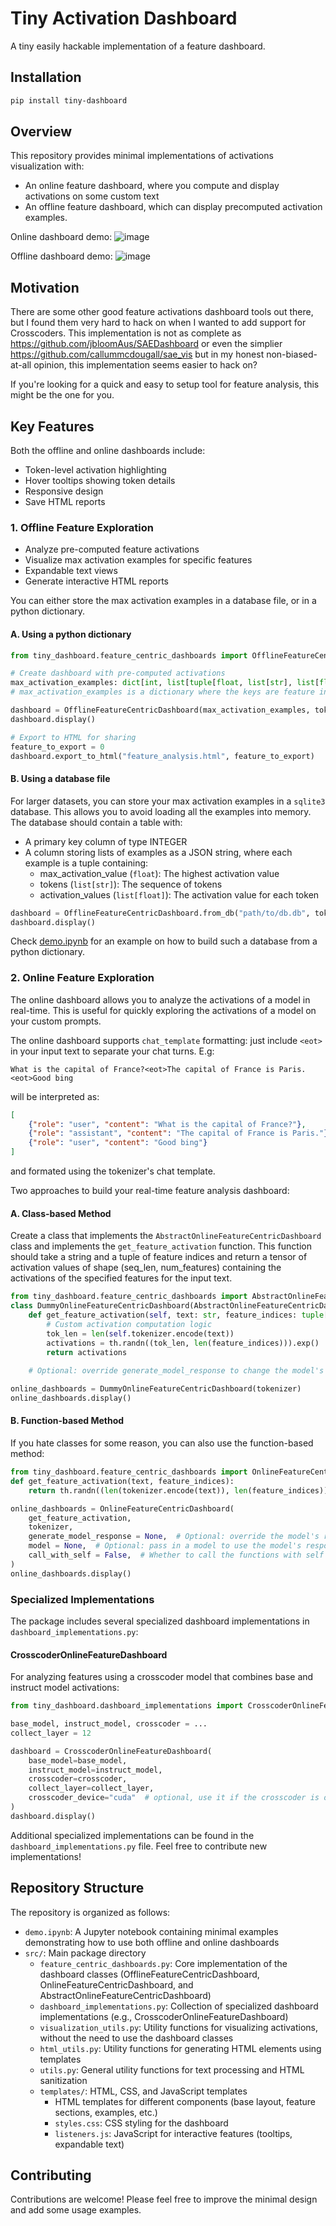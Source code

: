 # Tiny Activation Dashboard
A tiny easily hackable implementation of a feature dashboard.
## Installation

```bash
pip install tiny-dashboard
```

## Overview

This repository provides minimal implementations of activations visualization with:
- An online feature dashboard, where you compute and display activations on some custom text
- An offline feature dashboard, which can display precomputed activation examples.

Online dashboard demo:
![image](https://github.com/user-attachments/assets/17d176bf-e8e5-471b-bbbf-dc3286f16907)

Offline dashboard demo:
![image](https://github.com/user-attachments/assets/74ab6d98-b10a-4894-a2a3-72f1f20ae7ac)


## Motivation

There are some other good feature activations dashboard tools out there, but I found them very hard to hack on when I wanted to add support for Crosscoders. This implementation is not as complete as https://github.com/jbloomAus/SAEDashboard or even the simplier https://github.com/callummcdougall/sae_vis but in my honest non-biased-at-all opinion, this implementation seems easier to hack on?

If you're looking for a quick and easy to setup tool for feature analysis, this might be the one for you.

## Key Features

Both the offline and online dashboards include:

- Token-level activation highlighting
- Hover tooltips showing token details
- Responsive design
- Save HTML reports

### 1. Offline Feature Exploration

- Analyze pre-computed feature activations
- Visualize max activation examples for specific features
- Expandable text views
- Generate interactive HTML reports

You can either store the max activation examples in a database file, or in a python dictionary.

#### A. Using a python dictionary

```py
from tiny_dashboard.feature_centric_dashboards import OfflineFeatureCentricDashboard

# Create dashboard with pre-computed activations
max_activation_examples: dict[int, list[tuple[float, list[str], list[float]]]] = ...
# max_activation_examples is a dictionary where the keys are feature indices and the values are lists of tuples. Each tuple contains a float (max activation value), a list of strings (the text of the example), and a list of floats (the activation values for each token in the example).

dashboard = OfflineFeatureCentricDashboard(max_activation_examples, tokenizer)
dashboard.display()

# Export to HTML for sharing
feature_to_export = 0
dashboard.export_to_html("feature_analysis.html", feature_to_export)
```

#### B. Using a database file

For larger datasets, you can store your max activation examples in a `sqlite3` database. This allows you to avoid loading all the examples into memory.
The database should contain a table with:

- A primary key column of type INTEGER
- A column storing lists of examples as a JSON string, where each example is a tuple containing:
  - max_activation_value (`float`): The highest activation value
  - tokens (`list[str]`): The sequence of tokens
  - activation_values (`list[float]`): The activation value for each token

```py
dashboard = OfflineFeatureCentricDashboard.from_db("path/to/db.db", tokenizer, column_name="column_name_of_examples")
dashboard.display()
```

Check [demo.ipynb](demo.ipynb) for an example on how to build such a database from a python dictionary.

### 2. Online Feature Exploration

The online dashboard allows you to analyze the activations of a model in real-time. This is useful for quickly exploring the activations of a model on your custom prompts.

The online dashboard supports `chat_template` formatting: just include `<eot>` in your input text to separate your chat turns. E.g:

```
What is the capital of France?<eot>The capital of France is Paris.<eot>Good bing
```

will be interpreted as:

```json
[
    {"role": "user", "content": "What is the capital of France?"},
    {"role": "assistant", "content": "The capital of France is Paris."},
    {"role": "user", "content": "Good bing"}
]
```

and formated using the tokenizer's chat template.

Two approaches to build your real-time feature analysis dashboard:

#### A. Class-based Method

Create a class that implements the `AbstractOnlineFeatureCentricDashboard` class and implements the `get_feature_activation` function. This function should take a string and a tuple of feature indices and return a tensor of activation values of shape (seq_len, num_features) containing the activations of the specified features for the input text.

```py
from tiny_dashboard.feature_centric_dashboards import AbstractOnlineFeatureCentricDashboard
class DummyOnlineFeatureCentricDashboard(AbstractOnlineFeatureCentricDashboard):
    def get_feature_activation(self, text: str, feature_indices: tuple[int, ...]) -> th.Tensor:
        # Custom activation computation logic
        tok_len = len(self.tokenizer.encode(text))
        activations = th.randn((tok_len, len(feature_indices))).exp()
        return activations
    
    # Optional: override generate_model_response to change the model's response generation

online_dashboards = DummyOnlineFeatureCentricDashboard(tokenizer)
online_dashboards.display()
```

#### B. Function-based Method

If you hate classes for some reason, you can also use the function-based method:

```py
from tiny_dashboard.feature_centric_dashboards import OnlineFeatureCentricDashboard
def get_feature_activation(text, feature_indices):
    return th.randn((len(tokenizer.encode(text)), len(feature_indices))).exp()

online_dashboards = OnlineFeatureCentricDashboard(
    get_feature_activation, 
    tokenizer,
    generate_model_response = None,  # Optional: override the model's response generation function
    model = None,  # Optional: pass in a model to use the model's response generation function
    call_with_self = False,  # Whether to call the functions with self as the first argument, defaults to Falses
)
online_dashboards.display()
```

### Specialized Implementations

The package includes several specialized dashboard implementations in `dashboard_implementations.py`:

#### CrosscoderOnlineFeatureDashboard

For analyzing features using a crosscoder model that combines base and instruct model activations:

```python
from tiny_dashboard.dashboard_implementations import CrosscoderOnlineFeatureDashboard

base_model, instruct_model, crosscoder = ...
collect_layer = 12

dashboard = CrosscoderOnlineFeatureDashboard(
    base_model=base_model,
    instruct_model=instruct_model,
    crosscoder=crosscoder,
    collect_layer=collect_layer,
    crosscoder_device="cuda"  # optional, use it if the crosscoder is on a different device than the base and instruct models
)
dashboard.display()
```

Additional specialized implementations can be found in the `dashboard_implementations.py` file. Feel free to contribute new implementations!

## Repository Structure

The repository is organized as follows:

- `demo.ipynb`: A Jupyter notebook containing minimal examples demonstrating how to use both offline and online dashboards
- `src/`: Main package directory
  - `feature_centric_dashboards.py`: Core implementation of the dashboard classes (OfflineFeatureCentricDashboard, OnlineFeatureCentricDashboard, and AbstractOnlineFeatureCentricDashboard)
  - `dashboard_implementations.py`: Collection of specialized dashboard implementations (e.g., CrosscoderOnlineFeatureDashboard)
  - `visualization_utils.py`: Utility functions for visualizing activations, without the need to use the dashboard classes
  - `html_utils.py`: Utility functions for generating HTML elements using templates
  - `utils.py`: General utility functions for text processing and HTML sanitization
  - `templates/`: HTML, CSS, and JavaScript templates
    - HTML templates for different components (base layout, feature sections, examples, etc.)
    - `styles.css`: CSS styling for the dashboard
    - `listeners.js`: JavaScript for interactive features (tooltips, expandable text)

## Contributing

Contributions are welcome! Please feel free to improve the minimal design and add some usage examples.
